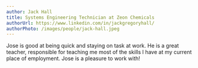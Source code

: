 ```yaml
---
author: Jack Hall
title: Systems Engineering Technician at Zeon Chemicals
authorUrl: https://www.linkedin.com/in/jackgregoryhall/
authorPhoto: /images/people/jack-hall.jpeg
---
```

Jose is good at being quick and staying on task at work. He is a great teacher, responsible for teaching me most of the skills I have at my current place of employment. Jose is a pleasure to work with!